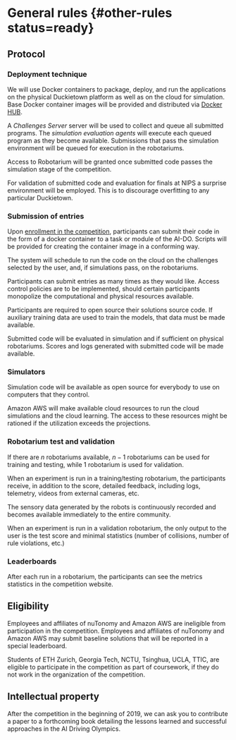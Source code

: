 # General rules {#other-rules status=ready}  


## Protocol

### Deployment technique

We will use Docker containers to package, deploy, and run the applications on the physical Duckietown platform as well as on the cloud for simulation. Base Docker container images will be provided and distributed via [Docker HUB][dockerhub].

[dockerhub]: https://hub.docker.com/r/duckietown/

A *Challenges Server* server will be used to collect and queue all submitted programs. The *simulation evaluation agents* will execute each queued program as they become available. Submissions that pass the simulation environment will be queued for execution in the robotariums.

<!-- <div figure-id="fig:dockerflow">
\input{dockerflow.tex}
<figcaption>Submission, Deployment, and Execution Flow
</figcaption>
</div> -->

Access to Robotarium will be granted once submitted code passes the simulation stage of the competition.


For validation of submitted code and evaluation for finals at NIPS a surprise environment will be employed. This is to discourage overfitting to any particular Duckietown.


### Submission of entries

Upon [enrollment in the competition](https://www.duckietown.org/research/ai-driving-olympics/get-started), participants can submit their code in the form of a docker container to a task or module of the AI-DO. Scripts will be provided for creating the container image in a conforming way.

The system will schedule to run the code on the cloud on the challenges selected by the user, and, if simulations pass, on the robotariums.

Participants can submit entries as many times as they would like. Access control policies are to be implemented, should certain participants monopolize the computational and physical resources available.

Participants are required to open source their solutions source code. If auxiliary training data are used to train the models, that data must be made available.

Submitted code will be evaluated in simulation and if sufficient on physical robotariums. Scores and logs generated with submitted code will be made available.


### Simulators

Simulation code will be available as open source for everybody to use on computers that they control.

Amazon AWS will make available cloud resources to run the cloud simulations and the cloud learning. The access to these resources might be rationed if the utilization exceeds the projections.

### Robotarium test and validation

If there are $n$ robotariums available, $n-1$ robotariums can be used for training and testing, while 1 robotarium is used for validation.

When an experiment is run in a training/testing robotarium, the participants receive, in addition to the score, detailed feedback, including logs, telemetry, videos from external cameras, etc.

The sensory data generated by the robots is continuously recorded and becomes available immediately to the entire community.

When an experiment is run in a validation robotarium, the only output to the user is the test score and minimal statistics (number of collisions, number of rule violations, etc.)

### Leaderboards

After each run in a robotarium, the participants can see the metrics statistics in the competition website.
 

## Eligibility

Employees and affiliates of nuTonomy and Amazon AWS are ineligible from participation in the competition. Employees and affiliates of nuTonomy and Amazon AWS may submit baseline solutions that will be reported in a special leaderboard.

Students of ETH Zurich, Georgia Tech, NCTU, Tsinghua, UCLA, TTIC, are eligible to participate in the competition as part of coursework, if they do not work in the organization of the competition.

## Intellectual property

After the competition in the beginning of 2019, we can ask you to contribute a paper to a forthcoming book detailing the lessons learned and successful approaches in the AI Driving Olympics.
